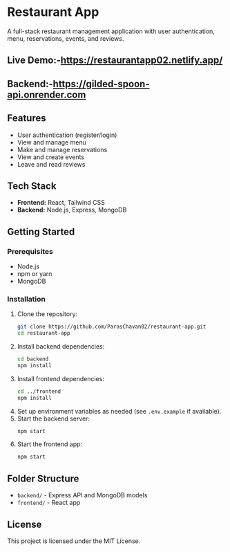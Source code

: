 # Restaurant App

A full-stack restaurant management application with user authentication, menu, reservations, events, and reviews.

## Live Demo:-https://restaurantapp02.netlify.app/

## Backend:-https://gilded-spoon-api.onrender.com

## Features
- User authentication (register/login)
- View and manage menu
- Make and manage reservations
- View and create events
- Leave and read reviews

## Tech Stack
- **Frontend:** React, Tailwind CSS
- **Backend:** Node.js, Express, MongoDB

## Getting Started

### Prerequisites
- Node.js
- npm or yarn
- MongoDB

### Installation

1. Clone the repository:
   ```bash
   git clone https://github.com/ParasChavan02/restaurant-app.git
   cd restaurant-app
   ```
2. Install backend dependencies:
   ```bash
   cd backend
   npm install
   ```
3. Install frontend dependencies:
   ```bash
   cd ../frontend
   npm install
   ```
4. Set up environment variables as needed (see `.env.example` if available).
5. Start the backend server:
   ```bash
   npm start
   ```
6. Start the frontend app:
   ```bash
   npm start
   ```

## Folder Structure
- `backend/` - Express API and MongoDB models
- `frontend/` - React app

## License

This project is licensed under the MIT License.
